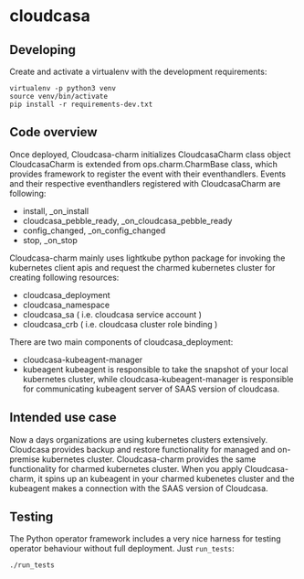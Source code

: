 # cloudcasa

## Developing

Create and activate a virtualenv with the development requirements:

    virtualenv -p python3 venv
    source venv/bin/activate
    pip install -r requirements-dev.txt

## Code overview

Once deployed, Cloudcasa-charm initializes CloudcasaCharm class object
CloudcasaCharm is extended from ops.charm.CharmBase class, which provides 
framework to register the event with their eventhandlers. 
Events and their respective eventhandlers registered with CloudcasaCharm are following:
- install, _on_install
- cloudcasa_pebble_ready, _on_cloudcasa_pebble_ready
- config_changed, _on_config_changed
- stop, _on_stop

Cloudcasa-charm mainly uses lightkube python package for invoking the 
kubernetes client apis and request the charmed kubernetes cluster for 
creating following resources:
- cloudcasa_deployment
- cloudcasa_namespace
- cloudcasa_sa ( i.e. cloudcasa service account )
- cloudcasa_crb ( i.e. cloudcasa cluster role binding )

There are two main components of cloudcasa_deployment:
- cloudcasa-kubeagent-manager
- kubeagent
  kubeagent is responsible to take the snapshot of your local kubernetes cluster,
while cloudcasa-kubeagent-manager is responsible for communicating kubeagent server
of SAAS version of cloudcasa.

## Intended use case

Now a days organizations are using kubernetes clusters extensively. Cloudcasa
provides backup and restore functionality for managed and on-premise kubernetes 
cluster. Cloudcasa-charm provides the same functionality for charmed kubernetes 
cluster. When you apply Cloudcasa-charm, it spins up an kubeagent in your charmed 
kubenetes cluster and the kubeagent makes a connection with the SAAS version of
Cloudcasa.

## Testing

The Python operator framework includes a very nice harness for testing
operator behaviour without full deployment. Just `run_tests`:

    ./run_tests
